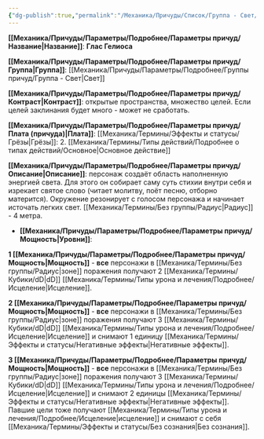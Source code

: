 ```yaml
---
{"dg-publish":true,"permalink":"/Механика/Причуды/Список/Группа - Свет/Глас Гелиоса/","noteIcon":"","created":"2025-09-07T13:19:21.845+03:00","updated":"2025-09-11T14:07:33.458+03:00"}
---
```




**[[Механика/Причуды/Параметры/Подробнее/Параметры причуд/Название\|Название]]**: **Глас Гелиоса**

**[[Механика/Причуды/Параметры/Подробнее/Параметры причуд/Группа\|Группа]]**: [[Механика/Причуды/Параметры/Подробнее/Группы причуд/Группа - Свет\|Свет]] 

**[[Механика/Причуды/Параметры/Подробнее/Параметры причуд/Контраст\|Контраст]]**: открытые пространства, множество целей. Если целей заклинания будет много - может не сработать.

**[[Механика/Причуды/Параметры/Подробнее/Параметры причуд/Плата (причуда)\|Плата]]**: [[Механика/Термины/Эффекты и статусы/Грёзы\|Грёзы]]: 2. [[Механика/Термины/Типы действий/Подробнее о типах действий/Основное\|Основное действие]]

**[[Механика/Причуды/Параметры/Подробнее/Параметры причуд/Описание\|Описание]]**: персонаж создаёт область наполненную энергией света. Для этого он собирает саму суть стихии внутри себя и изрекает святое слово (читает молитву, поёт песню, отборно матерится). Окружение резонирует с голосом персонажа и начинает источать легких свет. [[Механика/Термины/Без группы/Радиус\|Радиус]] - 4 метра.


- **[[Механика/Причуды/Параметры/Подробнее/Параметры причуд/Мощность\|Уровни]]**:

**1 [[Механика/Причуды/Параметры/Подробнее/Параметры причуд/Мощность\|Мощность]]** - **все** персонажи в [[Механика/Термины/Без группы/Радиус\|зоне]] поражения получают 2 [[Механика/Термины/Кубики/dD\|dD]] [[Механика/Термины/Типы урона и лечения/Подробнее/Исцеление\|Исцеление]]. 

**2 [[Механика/Причуды/Параметры/Подробнее/Параметры причуд/Мощность\|Мощность]]** - **все** персонажи в [[Механика/Термины/Без группы/Радиус\|зоне]] поражения получают 3 [[Механика/Термины/Кубики/dD\|dD]] [[Механика/Термины/Типы урона и лечения/Подробнее/Исцеление\|Исцеление]] и снимают 1 единицу [[Механика/Термины/Эффекты и статусы/Негативные эффекты\|Негативные эффекты]]. 

**3 [[Механика/Причуды/Параметры/Подробнее/Параметры причуд/Мощность\|Мощность]]** - **все** персонажи в [[Механика/Термины/Без группы/Радиус\|зоне]] поражения получают 3 [[Механика/Термины/Кубики/dD\|dD]] [[Механика/Термины/Типы урона и лечения/Подробнее/Исцеление\|Исцеление]] и снимают 2 единицы [[Механика/Термины/Эффекты и статусы/Негативные эффекты\|Негативные эффекты]]. Павшие цели тоже получают [[Механика/Термины/Типы урона и лечения/Подробнее/Исцеление\|исцеление]] и снимают с себя [[Механика/Термины/Эффекты и статусы/Без сознания\|Без сознания]].